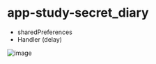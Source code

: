 # app-study-secret_diary
* sharedPreferences
* Handler (delay)

![image](https://user-images.githubusercontent.com/79093830/148017485-66725d11-482a-4add-82c7-ab470e8ea7d7.png)


